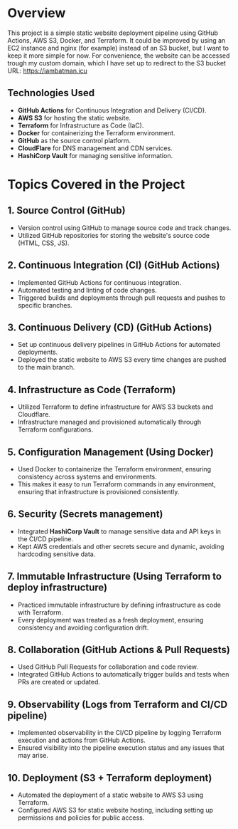 # Overview

This project is a simple static website deployment pipeline using GitHub Actions, AWS S3, Docker, and Terraform. 
It could be improved by using an EC2 instance and nginx (for example) instead of an S3 bucket, but I want to keep it more simple for now. 
For convenience, the website can be accessed trough my custom domain, which I have set up to redirect to the S3 bucket URL: https://iambatman.icu


## Technologies Used
- **GitHub Actions** for Continuous Integration and Delivery (CI/CD).
- **AWS S3** for hosting the static website.
- **Terraform** for Infrastructure as Code (IaC).
- **Docker** for containerizing the Terraform environment.
- **GitHub** as the source control platform.
- **CloudFlare** for DNS management and CDN services.
- **HashiCorp Vault** for managing sensitive information.

# Topics Covered in the Project

## 1. Source Control (GitHub)
- Version control using GitHub to manage source code and track changes.
- Utilized GitHub repositories for storing the website's source code (HTML, CSS, JS).

## 2. Continuous Integration (CI) (GitHub Actions)
- Implemented GitHub Actions for continuous integration.
- Automated testing and linting of code changes.
- Triggered builds and deployments through pull requests and pushes to specific branches.

## 3. Continuous Delivery (CD) (GitHub Actions)
- Set up continuous delivery pipelines in GitHub Actions for automated deployments.
- Deployed the static website to AWS S3 every time changes are pushed to the main branch.

## 4. Infrastructure as Code (Terraform)
- Utilized Terraform to define infrastructure for AWS S3 buckets and Cloudflare.
- Infrastructure managed and provisioned automatically through Terraform configurations.

## 5. Configuration Management (Using Docker)
- Used Docker to containerize the Terraform environment, ensuring consistency across systems and environments.
- This makes it easy to run Terraform commands in any environment, ensuring that infrastructure is provisioned consistently.

## 6. Security (Secrets management)
- Integrated **HashiCorp Vault** to manage sensitive data and API keys in the CI/CD pipeline.
- Kept AWS credentials and other secrets secure and dynamic, avoiding hardcoding sensitive data.

## 7. Immutable Infrastructure (Using Terraform to deploy infrastructure)
- Practiced immutable infrastructure by defining infrastructure as code with Terraform.
- Every deployment was treated as a fresh deployment, ensuring consistency and avoiding configuration drift.

## 8. Collaboration (GitHub Actions & Pull Requests)
- Used GitHub Pull Requests for collaboration and code review.
- Integrated GitHub Actions to automatically trigger builds and tests when PRs are created or updated.

## 9. Observability (Logs from Terraform and CI/CD pipeline)
- Implemented observability in the CI/CD pipeline by logging Terraform execution and actions from GitHub Actions.
- Ensured visibility into the pipeline execution status and any issues that may arise.

## 10. Deployment (S3 + Terraform deployment)
- Automated the deployment of a static website to AWS S3 using Terraform.
- Configured AWS S3 for static website hosting, including setting up permissions and policies for public access.
